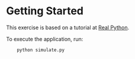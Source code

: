 # Getting Started
This exercise is based on a tutorial at [Real Python](https://realpython.com/simpy-simulating-with-python).

To execute the application, run:
```
    python simulate.py
```
